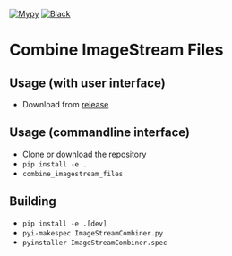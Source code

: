 [![Mypy](https://github.com/BioImaging-NKI/ImageStreamCombiner/actions/workflows/mypy.yml/badge.svg)](https://github.com/BioImaging-NKI/ImageStreamCombiner/actions/workflows/mypy.yml)
[![Black](https://github.com/BioImaging-NKI/ImageStreamCombiner/actions/workflows/black.yml/badge.svg)](https://github.com/BioImaging-NKI/ImageStreamCombiner/actions/workflows/black.yml)
# Combine ImageStream Files

## Usage (with user interface)
* Download from [release](https://github.com/BioImaging-NKI/ImageStreamCombiner/releases)

## Usage (commandline interface)
* Clone or download the repository
* `pip install -e .`
* `combine_imagestream_files`

## Building
* `pip install -e .[dev]`
* `pyi-makespec ImageStreamCombiner.py`
* `pyinstaller ImageStreamCombiner.spec`